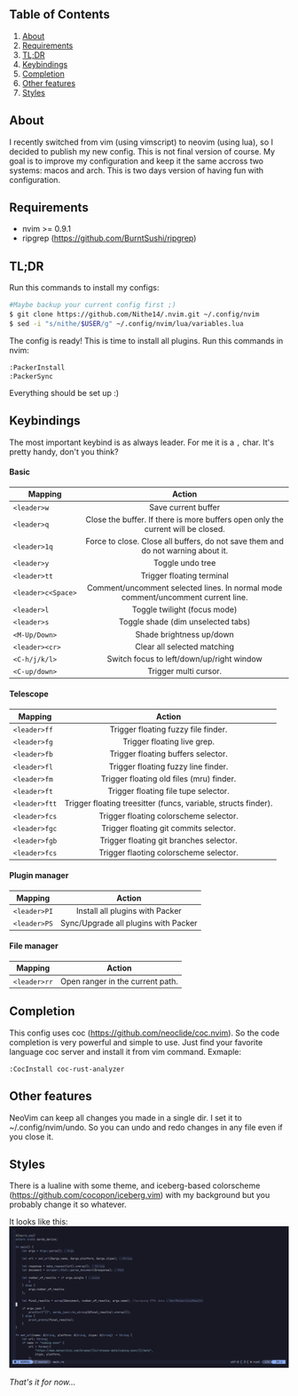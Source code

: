 ## Table of Contents
1. [About](#about)
2. [Requirements](#requirements)
3. [TL;DR](#tldr)
4. [Keybindings](#keybindings)
5. [Completion](#completion)
6. [Other features](#other-features)
7. [Styles](#styles)

## About 
I recently switched from vim (using vimscript) to neovim (using lua), so I decided to publish my new config. This is not final version of course. My goal is to improve my configuration and keep it the same accross two systems: macos and arch. 
This is two days version of having fun with configuration. 

## Requirements
- nvim >= 0.9.1
- ripgrep (https://github.com/BurntSushi/ripgrep)

## TL;DR
Run this commands to install my configs:
```bash
#Maybe backup your current config first ;)
$ git clone https://github.com/Nithe14/.nvim.git ~/.config/nvim
$ sed -i "s/nithe/$USER/g" ~/.config/nvim/lua/variables.lua
```
The config is ready! This is time to install all plugins. Run this commands in nvim:
```vim
:PackerInstall
:PackerSync
```
Everything should be set up :)

## Keybindings
The most important keybind is as always leader. For me it is a `,` char. It's pretty handy, don't you think?

#### Basic
| Mapping  |      Action   |
|----------|:-------------:|
| `<leader>w` |  Save current buffer |
| `<leader>q` |  Close the buffer. If there is more buffers open only the current will be closed. |
| `<leader>1q` | Force to close. Close all buffers, do not save them and do not warning about it.|
| `<leader>y` | Toggle undo tree |
| `<leader>tt` | Trigger floating terminal |
|`<leader>c<Space>` | Comment/uncomment selected lines. In normal mode comment/uncomment current line. |
|`<leader>l` | Toggle twilight (focus mode) |
|`<leader>s` | Toggle shade (dim unselected tabs)|
|`<M-Up/Down>` | Shade brightness up/down |
|`<leader><cr>` | Clear all selected matching |
| `<C-h/j/k/l>` | Switch focus to left/down/up/right window |
|`<C-up/down>` | Trigger multi cursor. |

#### Telescope 

| Mapping  |      Action   |
|----------|:-------------:|
| `<leader>ff` | Trigger floating fuzzy file finder. |
|`<leader>fg` | Trigger floating live grep. | 
|`<leader>fb` | Trigger floating buffers selector. |
|`<leader>fl` | Trigger floating fuzzy line finder. |
|`<leader>fm` | Trigger floating old files (mru) finder. |
|`<leader>ft` | Trigger floating file tupe selector. |
|`<leader>ftt` | Trigger floating treesitter (funcs, variable, structs finder). |
|`<leader>fcs` | Trigger floating colorscheme selector. |
|`<leader>fgc` | Trigger floating git commits selector. |
|`<leader>fgb` | Trigger floating git branches selector. |
|`<leader>fcs` | Trigger flaoting colorscheme selector. |

#### Plugin manager
| Mapping  |    Action     |
|----------|:-------------:|
|`<leader>PI`| Install all plugins with Packer|
| `<leader>PS`| Sync/Upgrade all plugins with Packer|

#### File manager
| Mapping  |      Action   |
|----------|:-------------:|
|`<leader>rr` | Open ranger in the current path. |



## Completion 
This config uses coc (https://github.com/neoclide/coc.nvim). So the code completion is very powerful and simple to use. Just find your favorite language coc server and install it from vim command. Exmaple:
```vim
:CocInstall coc-rust-analyzer
```
## Other features 
NeoVim can keep all changes you made in a single dir. I set it to ~/.config/nvim/undo. So you can undo and redo changes in any file even if you close it.

## Styles 
There is a lualine with some theme, and iceberg-based colorscheme (https://github.com/cocopon/iceberg.vim) with my background but you probably change it so whatever.

It looks like this:
![preview](./assets/styles.png)

_That's it for now..._
